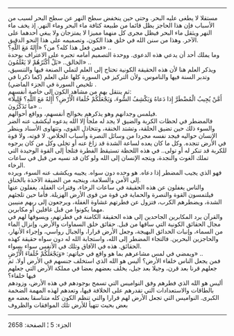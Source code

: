 ------------------------------------------------------------------------

مستقلا لا يطغى عليه البحر. وحتى حين ينخفض سطح النهر عن سطح البحر لسبب من
الأسباب فإن هذا الحاجز يظل قائما من طبيعة كثافة ماء البحر وماء النهر. إذ
يخف ماء النهر ويثقل ماء البحر فيظل مجرى كل منهما مميزا لا يمتزجان ولا
يبغي أحدهما على الآخر. وهذا من سنن الله في خلق هذا الكون، وتصميمه على
هذا النحو الدقيق.  
فمن فعل هذا كله؟ من؟ «أَإِلهٌ مَعَ اللَّهِ؟» ..  
وما يملك أحد أن يدعي هذه الدعوى. ووحدة التصميم أمامه تجبره على الاعتراف
بوحدة الخالق.. «بَلْ أَكْثَرُهُمْ لا يَعْلَمُونَ» ..  
ويذكر العلم هنا لأن هذه الحقيقة الكونية تحتاج إلى العلم لتملي الصنعة
فيها والتنسيق، وتدبر السنة فيها والناموس. ولأن التركيز في السورة كلها
على العلم (كما ذكرنا في تلخيص السورة في الجزء الماضي) .  
ثم ينتقل بهم من مشاهد الكون إلى خاصة أنفسهم:  
«أَمَّنْ يُجِيبُ الْمُضْطَرَّ إِذا دَعاهُ وَيَكْشِفُ السُّوءَ، وَيَجْعَلُكُمْ خُلَفاءَ الْأَرْضِ؟ أَإِلهٌ مَعَ
اللَّهِ؟ قَلِيلًا ما تَذَكَّرُونَ» ..  
فيلمس وجدانهم وهو يذكرهم بخوالج أنفسهم، وواقع أحوالهم.  
فالمضطر في لحظات الكربة والضيق لا يجد له ملجأ إلا الله يدعوه ليكشف عنه
الضر والسوء ذلك حين تضيق الحلقة، وتشتد الخنقة، وتتخاذل القوى، وتتهاوى
الأسناد وينظر الإنسان حواليه فيجد نفسه مجردا من وسائل النصرة وأسباب
الخلاص. لا قوته، ولا قوة في الأرض تنجده. وكل ما كان يعده لساعة الشدة قد
زاغ عنه أو تخلى وكل من كان يرجوه للكربة قد تنكر له أو تولى.. في هذه
اللحظة تستيقظ الفطرة فتلجأ إلى القوة الوحيدة التي تملك الغوث والنجدة،
ويتجه الإنسان إلى الله ولو كان قد نسيه من قبل في ساعات الرخاء.  
فهو الذي يجيب المضطر إذا دعاه. هو وحده دون سواه. يجيبه ويكشف عنه السوء،
ويرده إلى الأمن والسلامة، وينجيه من الضيقة الآخذة بالخناق.  
والناس يغفلون عن هذه الحقيقة في ساعات الرخاء، وفترات الغفلة. يغفلون عنها
فيلتمسون القوة والنصرة والحماية في قوة من قوى الأرض الهزيلة. فأما حين
تلجئهم الشدة، ويضطرهم الكرب، فتزول عن فطرتهم غشاوة الغفلة، ويرجعون إلى
ربهم منيبين مهما يكونوا من قبل غافلين أو مكابرين.  
والقرآن يرد المكابرين الجاحدين إلى هذه الحقيقة الكامنة في فطرتهم،
ويسوقها لهم في مجال الحقائق الكونية التي ساقها من قبل. حقائق خلق
السماوات والأرض، وإنزال الماء من السماء، وإنبات الحدائق البهيجة، وجعل
الأرض قرارا، والجبال رواسي، وإجراء الأنهار، والحاجزين البحرين. فالتجاء
المضطر إلى الله، واستجابة الله له دون سواه حقيقة كهذه الحقائق. هذه في
الآفاق وتلك في الأنفس سواء بسواء.  
ويمضي في لمس مشاعرهم بما هو واقع في حياتهم: «وَيَجْعَلُكُمْ خُلَفاءَ الْأَرْضِ» ..  
فمن يجعل الناس خلفاء الأرض؟ أليس هو الله الذي استخلف جنسهم في الأرض
أولا. ثم جعلهم قرنا بعد قرن، وجيلا بعد جيل، يخلف بعضهم بعضا في مملكة
الأرض التي جعلهم فيها خلفاء؟  
أليس هو الله الذي فطرهم وفق النواميس التي تسمح بوجودهم في هذه الأرض،
وزودهم بالطاقات والاستعدادات التي تقدرهم على الخلافة فيها، وتعدهم لهذه
المهمة الضخمة الكبرى. النواميس التي تجعل الأرض لهم قرارا والتي تنظم
الكون كله متناسقا بعضه مع بعض بحيث تتهيأ للأرض تلك الموافقات والظروف

------------------------------------------------------------------------

الجزء: 5 ¦ الصفحة: 2658
